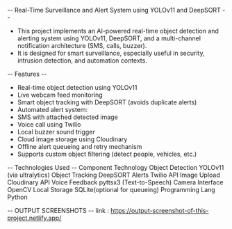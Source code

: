 -- Real-Time Surveillance and Alert System using YOLOv11 and DeepSORT --
  - This project implements an AI-powered real-time object detection and alerting system using YOLOv11, DeepSORT, and a multi-channel notification architecture (SMS, calls, buzzer).
  - It is designed for smart surveillance, especially useful in security, intrusion detection, and automation contexts.

-- Features --
 - Real-time object detection using YOLOv11
 - Live webcam feed monitoring
 - Smart object tracking with DeepSORT (avoids duplicate alerts)
 - Automated alert system:
 - SMS with attached detected image
 - Voice call using Twilio
 - Local buzzer sound trigger
 - Cloud image storage using Cloudinary
 - Offline alert queueing and retry mechanism
 - Supports custom object filtering (detect people, vehicles, etc.)

-- Technologies Used --
Component	                           Technology
Object Detection	                   YOLOv11 (via ultralytics)
Object Tracking                      DeepSORT
Alerts	                             Twilio API
Image Upload	                       Cloudinary API
Voice Feedback	                     pyttsx3 (Text-to-Speech)
Camera Interface	                   OpenCV
Local Storage	                       SQLite(optional for queueing)
Programming Lang	                   Python

-- OUTPUT SCREENSHOTS -- 
     link : https://output-screenshot-of-this-project.netlify.app/
